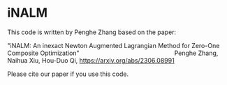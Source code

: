 # iNALM
This code is written by Penghe Zhang based on the paper:

"iNALM: An inexact Newton Augmented Lagrangian Method for Zero-One Composite Optimization"
&emsp;&emsp;&emsp;&emsp;&emsp;&emsp;&emsp;&emsp;&emsp;&emsp;&emsp;&emsp;&emsp;&emsp;&emsp;   Penghe Zhang, Naihua Xiu, Hou-Duo Qi,
https://arxiv.org/abs/2306.08991
 
Please cite our paper if you use this code. 
